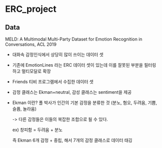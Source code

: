# ERC_project

## Data 
MELD: A Multimodal Multi-Party Dataset for Emotion Recognition in Conversations, ACL 2019
- 대화속 감정인식에서 상당히 많이 쓰이는 데이터 셋
- 기존에 EmotionLines 라는 ERC 데이터 셋이 있는데 이를 잘못된 부분을 필터링 하고 멀티모달로 확장
- Friends 티비 프로그램에서 수집한 데이터 셋
- 감정 클래스는 Ekman+neutral, 감성 클래스는 sentiment을 제공
- Ekman 이란? 폴 박사가 인간의 기본 감정을 분류한 것
  (분노, 혐오, 두려움, 기쁨, 슬픔, 놀라움)

  ->  다른 감정들은 이들의 복잡한 조합으로 될 수 있다.

  ex) 창피함 = 두려움 + 분노

  즉 Ekman 6개 감정 + 중립, 해서 7개의 감정 클래스로 데이터 태깅
